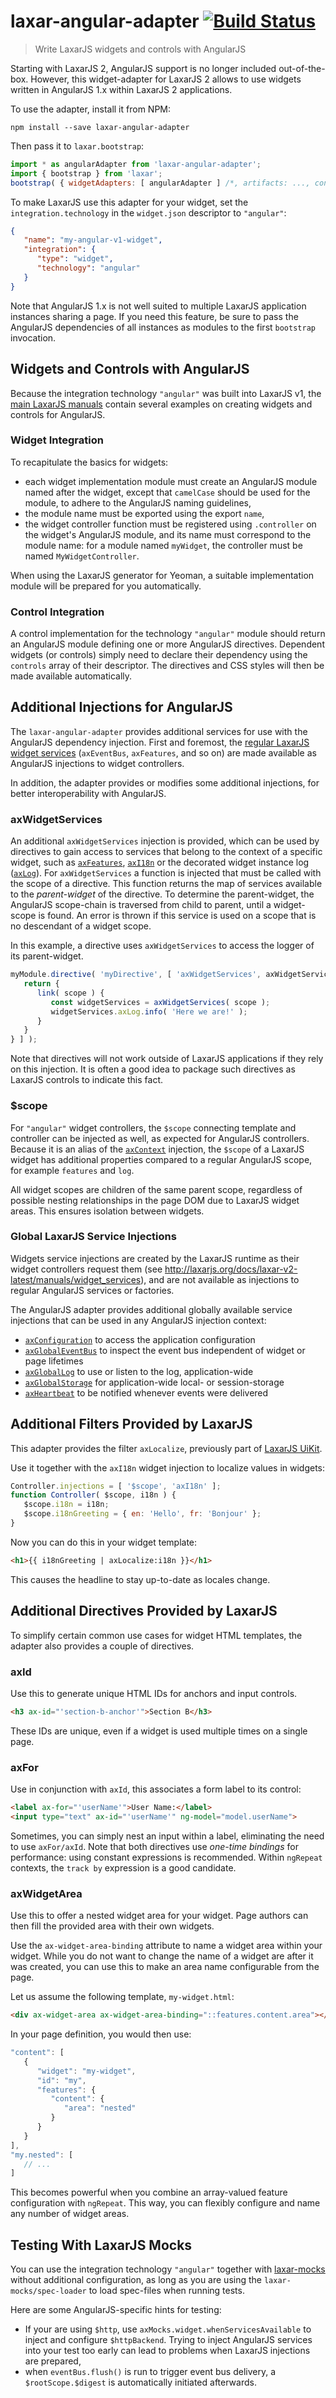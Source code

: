 # laxar-angular-adapter [![Build Status](https://travis-ci.org/LaxarJS/laxar-angular-adapter.svg?branch=master)](https://travis-ci.org/LaxarJS/laxar-angular-adapter)

> Write LaxarJS widgets and controls with AngularJS

Starting with LaxarJS 2, AngularJS support is no longer included out-of-the-box.
However, this widget-adapter for LaxarJS 2 allows to use widgets written in AngularJS 1.x within LaxarJS 2 applications.

To use the adapter, install it from NPM:

```console
npm install --save laxar-angular-adapter
```

Then pass it to `laxar.bootstrap`:

```js
import * as angularAdapter from 'laxar-angular-adapter';
import { bootstrap } from 'laxar';
bootstrap( { widgetAdapters: [ angularAdapter ] /*, artifacts: ..., configuration: ... */ } );
```

To make LaxarJS use this adapter for your widget, set the `integration.technology` in the `widget.json` descriptor to `"angular"`:

```json
{
   "name": "my-angular-v1-widget",
   "integration": {
      "type": "widget",
      "technology": "angular"
   }
}
```

Note that AngularJS 1.x is not well suited to multiple LaxarJS application instances sharing a page.
If you need this feature, be sure to pass the AngularJS dependencies of all instances as modules to the first `bootstrap` invocation.


## Widgets and Controls with AngularJS

Because the integration technology `"angular"` was built into LaxarJS v1, the [main LaxarJS manuals](http://laxarjs.org/docs/laxar-v2-latest/manuals/) contain several examples on creating widgets and controls for AngularJS.


### Widget Integration

To recapitulate the basics for widgets:

   - each widget implementation module must create an AngularJS module named after the widget, except that `camelCase` should be used for the module, to adhere to the AngularJS naming guidelines,
   - the module name must be exported using the export `name`,
   - the widget controller function must be registered using `.controller` on the widget's AngularJS module, and its name must correspond to the module name: for a module named `myWidget`, the controller must be named `MyWidgetController`.

When using the LaxarJS generator for Yeoman, a suitable implementation module will be prepared for you automatically.


### Control Integration

A control implementation for the technology `"angular"` module should return an AngularJS module defining one or more AngularJS directives.
Dependent widgets (or controls) simply need to declare their dependency using the `controls` array of their descriptor.
The directives and CSS styles will then be made available automatically.


## Additional Injections for AngularJS

The `laxar-angular-adapter` provides additional services for use with the AngularJS dependency injection.
First and foremost, the [regular LaxarJS widget services](http://laxarjs.org/docs/laxar-v2-latest/manuals/widget_services/) (`axEventBus`, `axFeatures`, and so on) are made available as AngularJS injections to widget controllers.

In addition, the adapter provides or modifies some additional injections, for better interoperability with AngularJS.


### axWidgetServices

An additional `axWidgetServices` injection is provided, which can be used by directives to gain access to services that belong to the context of a specific widget, such as [`axFeatures`](http://laxarjs.org/docs/laxar-v2-latest/manuals/widget_services#-axfeatures-), [`axI18n`](http://laxarjs.org/docs/laxar-v2-latest/manuals/widget_services#-axi18n-) or the decorated widget instance log ([`axLog`](http://laxarjs.org/docs/laxar-v2-latest/manuals/widget_services#-axlog-)).
For `axWidgetServices` a function is injected that must be called with the scope of a directive.
This function returns the map of services available to the _parent-widget_ of the directive.
To determine the parent-widget, the AngularJS scope-chain is traversed from child to parent, until a widget-scope is found.
An error is thrown if this service is used on a scope that is no descendant of a widget scope.

In this example, a directive uses `axWidgetServices` to access the logger of its parent-widget.

```js
myModule.directive( 'myDirective', [ 'axWidgetServices', axWidgetServices => {
   return {
      link( scope ) {
         const widgetServices = axWidgetServices( scope );
         widgetServices.axLog.info( 'Here we are!' );
      }
   }
} ] );
```

Note that directives will not work outside of LaxarJS applications if they rely on this injection.
It is often a good idea to package such directives as LaxarJS controls to indicate this fact.


### $scope

For `"angular"` widget controllers, the `$scope` connecting template and controller can be injected as well, as expected for AngularJS controllers.
Because it is an alias of the [`axContext`](http://laxarjs.org/docs/laxar-v2-latest/api/runtime.widget_services.md#axContext) injection, the `$scope` of a LaxarJS widget has additional properties compared to a regular AngularJS scope, for example `features` and `log`.

All widget scopes are children of the same parent scope, regardless of possible nesting relationships in the page DOM due to LaxarJS widget areas.
This ensures isolation between widgets.


### Global LaxarJS Service Injections

Widgets service injections are created by the LaxarJS runtime as their widget controllers request them (see http://laxarjs.org/docs/laxar-v2-latest/manuals/widget_services), and are not available as injections to regular AngularJS services or factories.

The AngularJS adapter provides additional globally available service injections that can be used in any AngularJS injection context:

   * [`axConfiguration`](http://laxarjs.org/docs/laxar-v2-latest/manuals/runtime.widget_services.md#axConfiguration) to access the application configuration
   * [`axGlobalEventBus`](http://laxarjs.org/docs/laxar-v2-latest/manuals/runtime.widget_services.md#axGlobalEventBus) to inspect the event bus independent of widget or page lifetimes
   * [`axGlobalLog`](http://laxarjs.org/docs/laxar-v2-latest/manuals/runtime.widget_services.md#axGlobalLog) to use or listen to the log, application-wide
   * [`axGlobalStorage`](http://laxarjs.org/docs/laxar-v2-latest/manuals/runtime.widget_services.md#aGlobalStorage) for application-wide local- or session-storage
   * [`axHeartbeat`](http://laxarjs.org/docs/laxar-v2-latest/manuals/runtime.widget_services.md#axHeartbeat) to be notified whenever events were delivered


## Additional Filters Provided by LaxarJS

This adapter provides the filter `axLocalize`, previously part of [LaxarJS UiKit](http://laxarjs.org/docs/laxar-uikit-v2-latest/).

Use it together with the `axI18n` widget injection to localize values in widgets:

```js
Controller.injections = [ '$scope', 'axI18n' ];
function Controller( $scope, i18n ) {
   $scope.i18n = i18n;
   $scope.i18nGreeting = { en: 'Hello', fr: 'Bonjour' };
}
```

Now you can do this in your widget template:

```html
<h1>{{ i18nGreeting | axLocalize:i18n }}</h1>
```

This causes the headline to stay up-to-date as locales change.


## Additional Directives Provided by LaxarJS

To simplify certain common use cases for widget HTML templates, the adapter also provides a couple of directives.


### axId

Use this to generate unique HTML IDs for anchors and input controls.

```html
<h3 ax-id="'section-b-anchor'">Section B</h3>
```

These IDs are unique, even if a widget is used multiple times on a single page.


### axFor

Use in conjunction with `axId`, this associates a form label to its control:

```html
<label ax-for="'userName'">User Name:</label>
<input type="text" ax-id="'userName'" ng-model="model.userName">
```

Sometimes, you can simply nest an input within a label, eliminating the need to use `axFor/axId`.
Note that both directives use _one-time bindings_ for performance:
using constant expressions is recommended.
Within `ngRepeat` contexts, the `track by` expression is a good candidate.


### axWidgetArea

Use this to offer a nested widget area for your widget.
Page authors can then fill the provided area with their own widgets.

Use the `ax-widget-area-binding` attribute to name a widget area within your widget.
While you do not want to change the name of a widget are after it was created, you can use this to make an area name configurable from the page.

Let us assume the following template, `my-widget.html`:

```html
<div ax-widget-area ax-widget-area-binding="::features.content.area"></div>
```

In your page definition, you would then use:

```js
"content": [
   {
      "widget": "my-widget",
      "id": "my",
      "features": {
         "content": {
            "area": "nested"
         }
      }
   }
],
"my.nested": [
   // ...
]
```

This becomes powerful when you combine an array-valued feature configuration with `ngRepeat`.
This way, you can flexibly configure and name any number of widget areas.


## Testing With LaxarJS Mocks

You can use the integration technology `"angular"` together with [laxar-mocks](laxarjs.org/docs/laxar-mocks-v2-latest/) without additional configuration, as long as you are using the `laxar-mocks/spec-loader` to load spec-files when running tests.

Here are some AngularJS-specific hints for testing:

   - If your are using `$http`, use `axMocks.widget.whenServicesAvailable` to inject and configure `$httpBackend`.
     Trying to inject AngularJS services into your test too early can lead to problems when LaxarJS injections are prepared,
   - when `eventBus.flush()` is run to trigger event bus delivery, a `$rootScope.$digest` is  automatically initiated afterwards.
